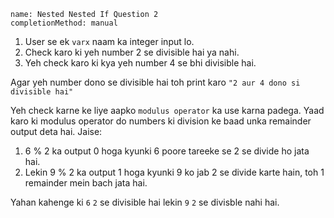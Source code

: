 ```ngMeta
name: Nested Nested If Question 2
completionMethod: manual
```

1. User se ek `varx` naam ka integer input lo.
2. Check karo ki yeh number 2 se divisible hai ya nahi.
3. Yeh check karo ki kya yeh number 4 se bhi divisible hai.

Agar yeh number dono se divisible hai toh print karo `"2 aur 4 dono si divisible hai"`

Yeh check karne ke liye aapko `modulus operator` ka use karna padega. Yaad karo ki modulus operator do numbers ki division ke baad unka remainder output deta hai. Jaise:

1. 6 % 2 ka output 0 hoga kyunki 6 poore tareeke se 2 se divide ho jata hai.
2. Lekin 9 % 2 ka output 1 hoga kyunki 9 ko jab 2 se divide karte hain, toh 1 remainder mein bach jata hai.

Yahan kahenge ki `6` `2` se divisible hai lekin `9` `2` se divisble nahi hai.

